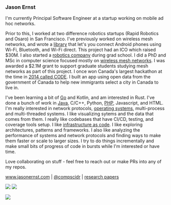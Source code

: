 ### Jason Ernst
I'm currently Principal Software Engineer at a startup working on mobile ad hoc networks.

Prior to this, I worked at two difference robotics startups (Rapid Robotics and Osaro) in San Francisco. I've previously worked on wireless mesh networks, and wrote a [library](https://www.youtube.com/playlist?list=PL1HQc9Sqe59hFi9VfWAT68su4nLdH2DOj) that let's you connect Android phones using Wi-Fi, Bluetooth, and Wi-Fi direct. This project had an ICO which raised $30M. I also started a 
[robotics company](https://www.youtube.com/watch?v=L40ilSO6tZU&list=PL1HQc9Sqe59hfpogQN5kNTqNuThDw2oZ_) during grad school. I did a PhD and MSc in computer science
focused mostly on [wireless mesh networks](https://jasonernst.com/research). I was awarded a $2.1M grant to support graduate students studying mesh networks as part of this project. I once won Canada's
largest hackathon at the time in [2014 called CODE](https://betakit.com/ontario-university-students-win-federal-governments-code-appathon/). I built an app using open data from the government of Canada to help new immigrants select a city in Canada to 
live in.

I've been learning a bit of [Go](https://github.com/compscidr/goblog) and Kotlin, and am interested in Rust. I've done a bunch of work in 
[Java](https://github.com/compscidr/awm-lib), C/C++, Python, [PHP](https://github.com/compscidr/awm-lib-server), Javascript, and HTML. I'm really interested in network protocols, [operating systems](https://github.com/compscidr/pos), multi-process and multi-threaded 
systems. I like visualizing sytems and the data that comes from them. I really like codebases that have CI/CD, testing, and coverage tools setup. 
I like [infrastructure as code](https://github.com/compscidr/iac). I like exploring architectures, patterns and frameworks. I also like 
analyzing the performance of systems and network protocols and finding ways to make them faster or scale to larger sizes. I try to do things incrementally and make small bits of progress of code in bursts while I'm interested or have time.

Love collaborating on stuff - feel free to reach out or make PRs into any of my repos.

<a href="https://www.jasonernst.com" title="Jason Ernst's website">www.jasonernst.com</a> | [@compscidr](https://twitter.com/compscidr/) | [research papers](https://scholar.google.com/citations?user=SbUmSEAAAAAJ&hl=en)

<img src="https://github.com/compscidr/github-stats/blob/master/generated/overview.svg#gh-dark-mode-only" /> <img src="https://github.com/compscidr/github-stats/blob/master/generated/languages.svg#gh-dark-mode-only" />

<!--
**compscidr/compscidr** is a ✨ _special_ ✨ repository because its `README.md` (this file) appears on your GitHub profile.

Here are some ideas to get you started:

- 🔭 I’m currently working on ...
- 🌱 I’m currently learning ...
- 👯 I’m looking to collaborate on ...
- 🤔 I’m looking for help with ...
- 💬 Ask me about ...
- 📫 How to reach me: ...
- 😄 Pronouns: ...
- ⚡ Fun fact: ...
-->
![](https://hit.yhype.me/github/profile?user_id=23049896)
